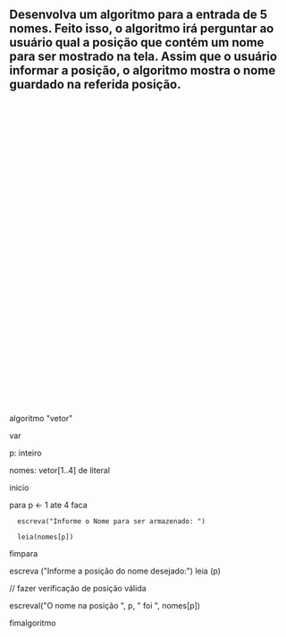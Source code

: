 <h2>
Desenvolva um algoritmo para a entrada de 5 nomes.   
Feito isso, o algoritmo irá perguntar ao usuário qual a posição que contém um nome para ser mostrado na tela.   
Assim que o usuário informar a posição, o algoritmo mostra o nome guardado na referida posição.  
</h2>
<br/>
<br/>
<br/>
<br/>
<br/>
<br/>
<br/>
<br/>
<br/>
<br/>
<br/>
<br/>
<br/>
<br/>
<br/>
<br/>
<br/>
<br/>
<br/>
<br/>
<br/>
<br/>
<br/>
<br/>
<br/>
<br/>
<br/>
<br/>
<br/>
<br/>
<br/>
<br/>






algoritmo "vetor"

var

   p: inteiro

   nomes: vetor[1..4] de literal


inicio

   para p <- 1 ate 4 faca

      escreva("Informe o Nome para ser armazenado: ")

      leia(nomes[p])

   fimpara



   escreva ("Informe a posição do nome desejado:")
   leia (p)



   // fazer verificação de posição válida

   escreval("O nome na posição ", p, " foi ", nomes[p])


fimalgoritmo

